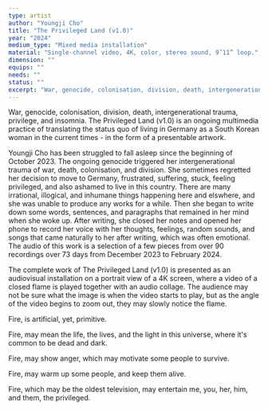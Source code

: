 ```yaml
---
type: artist
author: "Youngji Cho"
title: "The Privileged Land (v1.0)"
year: "2024"
medium_type: "Mixed media installation"
material: "Single-channel video, 4K, color, stereo sound, 9’11” loop."
dimension: ""
equips: ""
needs: ""
status: ""
excerpt: "War, genocide, colonisation, division, death, intergenerational trauma, privilege, and insomnia. The Privileged Land (v1.0) is an ongoing multimedia practice of translating the status quo of living in Germany as a South Korean woman in the current times - in the form of a presentable artwork.Youngji Cho has been struggled to fall asleep since the beginning of October 2023. The ongoing genocide triggered her intergenerational trauma of war, death, colonisation, and division..."
---
```

War, genocide, colonisation, division, death, intergenerational trauma, privilege, and insomnia. The Privileged Land (v1.0) is an ongoing multimedia practice of translating the status quo of living in Germany as a South Korean woman in the current times - in the form of a presentable artwork.

Youngji Cho has been struggled to fall asleep since the beginning of October 2023. The ongoing genocide triggered her intergenerational trauma of war, death, colonisation, and division. She sometimes regretted her decision to move to Germany, frustrated, suffering, stuck, feeling privileged, and also ashamed to live in this country. There are many irrational, illogical, and inhumane things happening here and elswhere, and she was unable to produce any works for a while. Then she began to write down some words, sentences, and paragraphs that remained in her mind when she woke up. After writing, she closed her notes and opened her phone to record her voice with her thoughts, feelings, random sounds, and songs that came naturally to her after writing, which was often emotional. The audio of this work is a selection of a few pieces from over 90 recordings over 73 days from December 2023 to February 2024.

The complete work of The Privileged Land (v1.0) is presented as an audiovisual installation on a portrait view of a 4K screen, where a video of a closed flame is played together with an audio collage. The audience may not be sure what the image is when the video starts to play, but as the angle of the video begins to zoom out, they may slowly notice the flame.

Fire, is artificial, yet, primitive.

Fire, may mean the life, the lives, and the light in this universe, where it's common to be dead and dark.

Fire, may show anger, which may motivate some people to survive.

Fire, may warm up some people, and keep them alive.

Fire, which may be the oldest television, may entertain me, you, her, him, and them, the privileged.

